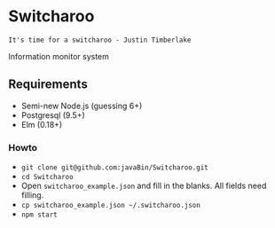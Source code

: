 # Switcharoo

	It's time for a switcharoo - Justin Timberlake

Information monitor system

## Requirements

- Semi-new Node.js (guessing 6+)
- Postgresql (9.5+)
- Elm (0.18+)

### Howto
- `git clone git@github.com:javaBin/Switcharoo.git`
- `cd Switcharoo`
- Open `switcharoo_example.json` and fill in the blanks. All fields need filling.
- `cp switcharoo_example.json ~/.switcharoo.json`
- `npm start`
